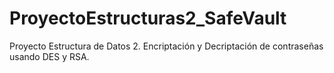 # ProyectoEstructuras2_SafeVault
Proyecto Estructura de Datos 2. Encriptación y Decriptación de contraseñas usando DES y RSA.
